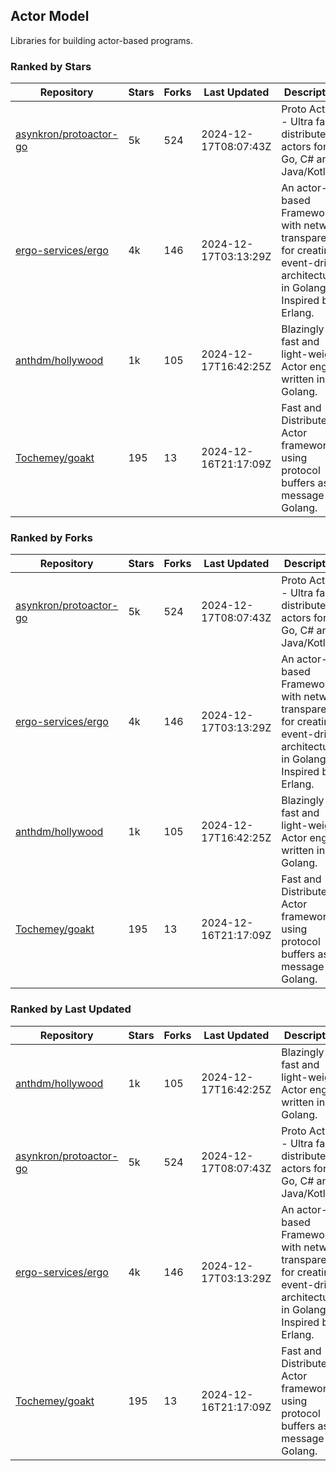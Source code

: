## Actor Model

Libraries for building actor-based programs.

### Ranked by Stars

| Repository | Stars | Forks | Last Updated | Description | 
|------------|-------|-------|--------------|-------------|
| [asynkron/protoactor-go](https://github.com/asynkron/protoactor-go) | 5k | 524 | 2024-12-17T08:07:43Z |  Proto Actor - Ultra fast distributed actors for Go, C# and Java/Kotlin. |
| [ergo-services/ergo](https://github.com/ergo-services/ergo) | 4k | 146 | 2024-12-17T03:13:29Z |  An actor-based Framework with network transparency for creating event-driven architecture in Golang. Inspired by Erlang. |
| [anthdm/hollywood](https://github.com/anthdm/hollywood) | 1k | 105 | 2024-12-17T16:42:25Z |  Blazingly fast and light-weight Actor engine written in Golang. |
| [Tochemey/goakt](https://github.com/Tochemey/goakt) | 195 | 13 | 2024-12-16T21:17:09Z |  Fast and Distributed Actor framework using protocol buffers as message for Golang. |

### Ranked by Forks

| Repository | Stars | Forks | Last Updated | Description | 
|------------|-------|-------|--------------|-------------|
| [asynkron/protoactor-go](https://github.com/asynkron/protoactor-go) | 5k | 524 | 2024-12-17T08:07:43Z |  Proto Actor - Ultra fast distributed actors for Go, C# and Java/Kotlin. |
| [ergo-services/ergo](https://github.com/ergo-services/ergo) | 4k | 146 | 2024-12-17T03:13:29Z |  An actor-based Framework with network transparency for creating event-driven architecture in Golang. Inspired by Erlang. |
| [anthdm/hollywood](https://github.com/anthdm/hollywood) | 1k | 105 | 2024-12-17T16:42:25Z |  Blazingly fast and light-weight Actor engine written in Golang. |
| [Tochemey/goakt](https://github.com/Tochemey/goakt) | 195 | 13 | 2024-12-16T21:17:09Z |  Fast and Distributed Actor framework using protocol buffers as message for Golang. |

### Ranked by Last Updated

| Repository | Stars | Forks | Last Updated | Description | 
|------------|-------|-------|--------------|-------------|
| [anthdm/hollywood](https://github.com/anthdm/hollywood) | 1k | 105 | 2024-12-17T16:42:25Z |  Blazingly fast and light-weight Actor engine written in Golang. |
| [asynkron/protoactor-go](https://github.com/asynkron/protoactor-go) | 5k | 524 | 2024-12-17T08:07:43Z |  Proto Actor - Ultra fast distributed actors for Go, C# and Java/Kotlin. |
| [ergo-services/ergo](https://github.com/ergo-services/ergo) | 4k | 146 | 2024-12-17T03:13:29Z |  An actor-based Framework with network transparency for creating event-driven architecture in Golang. Inspired by Erlang. |
| [Tochemey/goakt](https://github.com/Tochemey/goakt) | 195 | 13 | 2024-12-16T21:17:09Z |  Fast and Distributed Actor framework using protocol buffers as message for Golang. |

